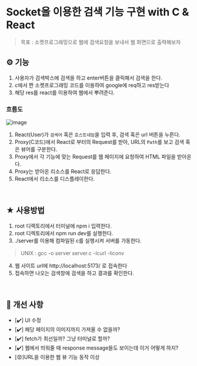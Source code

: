 # Socket을 이용한 검색 기능 구현 with C & React

> 목표 : 소켓프로그래밍으로 웹에 검색요청을 보내서 웹 화면으로 출력해보자

## ⚙️ 기능

1. 사용자가 검색박스에 검색을 하고 enter버튼을 클릭해서 검색을 한다.
2. c에서 짠 소켓프로그래밍 코드를 이용하여 google에 req하고 res받는다
3. 해당 res를 react를 이용하여 웹에서 뿌려준다.

### 흐름도

![image](https://github.com/user-attachments/assets/d311c087-1a59-4fad-a4a6-d08a0b60aaef)

1. React(User)가 `검색어` 혹은 `호스트네임`을 입력 후, 검색 혹은 url 버튼을 누른다.
2. Proxy(C코드)에서 React로 부터의 Request를 받아, URL의 `Path`를 보고 검색 혹은 뷰어를 구분한다.
3. Proxy에서 각 기능에 맞는 Request를 웹 페이지에 요청하여 HTML 파일을 받아온다.
4. Proxy는 받아온 리소스를 React로 응답한다.
5. React에서 리소스를 디스플레이한다.

<br/>

## ★ 사용방법

1. root 디렉토리에서 터미널에 npm i 입력한다.
2. root 디렉토리에서 npm run dev를 실행한다.
3. ./server를 이용해 컴파일된 c를 실행시켜 서버를 가동한다.
> UNIX : gcc -o server server.c -lcurl -liconv
　
4. 웹 사이트 url에 http://localhost:5173/ 로 접속한다
5. 접속하면 나오는 검색창에 검색을 하고 결과를 확인한다.

<br/>

## 🔨 개선 사항

- [✔️] UI 수정
- [✔️] 해당 페이지의 이미지까지 가져올 수 없을까?
- [✔️] fetch가 최선일까? 그냥 터미널로 할까?
- [✔️] 웹에서 띄워줄 때 response message들도 보이는데 이거 어떻게 하지?
- [😡]URL을 이용한 웹 뷰 기능 동작 이상
